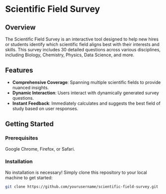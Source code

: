 # Scientific Field Survey

## Overview
The Scientific Field Survey is an interactive tool designed to help new hires or students identify which scientific field aligns best with their interests and skills. This survey includes 30 detailed questions across various disciplines, including Biology, Chemistry, Physics, Data Science, and more.

## Features
- **Comprehensive Coverage**: Spanning multiple scientific fields to provide nuanced insights.
- **Dynamic Interaction**: Users interact with dynamically generated survey questions.
- **Instant Feedback**: Immediately calculates and suggests the best field of study based on user responses.

## Getting Started

### Prerequisites
Google Chrome, Firefox, or Safari.

### Installation
No installation is necessary! Simply clone this repository to your local machine to get started:

```bash
git clone https://github.com/yourusername/scientific-field-survey.git
